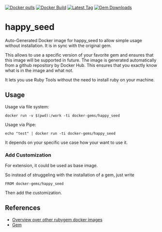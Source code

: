 [![Docker pulls](https://img.shields.io/docker/pulls/rubygem/happy_seed.svg)](https://hub.docker.com/r/rubygem/happy_seed/)
[![Docker Build](https://img.shields.io/docker/automated/rubygem/happy_seed.svg)](https://hub.docker.com/r/rubygem/happy_seed/)
[![Latest Tag](https://img.shields.io/github/tag/docker-rubygem/happy_seed.svg)](https://hub.docker.com/r/rubygem/happy_seed/)
[![Gem Downloads](https://img.shields.io/gem/dt/happy_seed.svg)](https://rubygems.org/gems/happy_seed/)
# happy_seed

Auto-Generated Docker image for happy_seed to allow simple usage without installation.
It is in sync with the original gem.

This allows to use a specific version of your favorite gem and ensures that this image will be supported in future.
The image is generated automatically from a github repository by Docker Hub.
This ensures that you exactly know what is in the image and what not.

It lets you use Ruby Tools without the need to install ruby on your machine.

## Usage

Usage via file system:

`docker run -v $(pwd):/work -ti docker-gems/happy_seed`

Usage via Pipe:

`echo "test" | docker run -ti docker-gems/happy_seed`

It depends on your specific use case how your want to use it.

### Add Customization

For extension, it could be used as base image.

So instead of struggeling with the installation of a gem, just write

`FROM docker-gems/happy_seed`

Then add the customization.

## References

 - [Overview over other rubygem docker images](https://github.com/thinkbot/docker-rubygem)
 - [Gem](https://rubygems.org/gems/happy_seed/)
